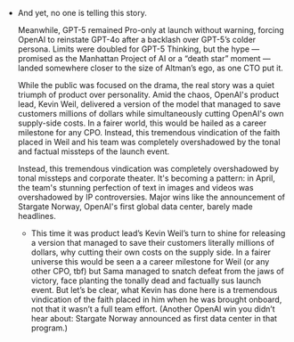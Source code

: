 - And yet, no one is telling this story.
    
    Meanwhile, GPT-5 remained Pro-only at launch without warning, forcing OpenAI to reinstate GPT-4o after a backlash over GPT-5’s colder persona. Limits were doubled for GPT-5 Thinking, but the hype — promised as the Manhattan Project of AI or a “death star” moment — landed somewhere closer to the size of Altman’s ego, as one CTO put it.
    
    While the public was focused on the drama, the real story was a quiet triumph of product over personality. Amid the chaos, OpenAI's product lead, Kevin Weil, delivered a version of the model that managed to save customers millions of dollars while simultaneously cutting OpenAI's own supply-side costs. In a fairer world, this would be hailed as a career milestone for any CPO. Instead, this tremendous vindication of the faith placed in Weil and his team was completely overshadowed by the tonal and factual missteps of the launch event.
    
    Instead, this tremendous vindication was completely overshadowed by tonal missteps and corporate theater. It's becoming a pattern: in April, the team's stunning perfection of text in images and videos was overshadowed by IP controversies. Major wins like the announcement of Stargate Norway, OpenAI's first global data center, barely made headlines.
    
    - This time it was product lead’s Kevin Weil’s turn to shine for releasing a version that managed to save their customers literally millions of dollars, why cutting their own costs on the supply side. In a fairer universe this would be seen a a career milestone for Weil (or any other CPO, tbf) but Sama managed to snatch defeat from the jaws of victory, face planting the tonally dead and factually sus launch event. But let’s be clear, what Kevin has done here is a tremendous vindication of the faith placed in him when he was brought onboard, not that it wasn’t a full team effort. (Another OpenAI win you didn’t hear about: Stargate Norway announced as first data center in that program.)
